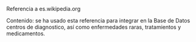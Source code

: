 Referencia a es.wikipedia.org

Contenido: se ha usado esta referencia para integrar en la Base de Datos centros de diagnostico, así como enfermedades raras, tratamientos y medicamentos.